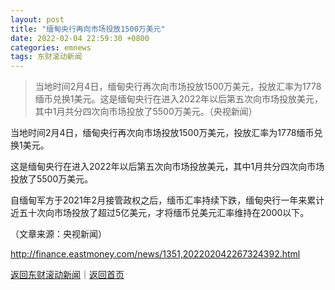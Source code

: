 ```yaml
---
layout: post
title: "缅甸央行再向市场投放1500万美元"
date: 2022-02-04 22:59:30 +0800
categories: emnews
tags: 东财滚动新闻
---
```

> 当地时间2月4日，缅甸央行再次向市场投放1500万美元，投放汇率为1778缅币兑换1美元。这是缅甸央行在进入2022年以后第五次向市场投放美元，其中1月共分四次向市场投放了5500万美元。（央视新闻）

<p>当地时间2月4日，缅甸央行再次向市场投放1500万美元，投放汇率为1778缅币兑换1美元。</p><p>这是缅甸央行在进入2022年以后第五次向市场投放美元，其中1月共分四次向市场投放了5500万美元。</p><p>自缅甸军方于2021年2月接管政权之后，缅币汇率持续下跌，缅甸央行一年来累计近五十次向市场投放了超过5亿美元，才将缅币兑美元汇率维持在2000以下。</p><p class="em_media">（文章来源：央视新闻）</p>

<http://finance.eastmoney.com/news/1351,202202042267324392.html>

[返回东财滚动新闻](//finews.withounder.com/emnews/)｜[返回首页](//finews.withounder.com/)